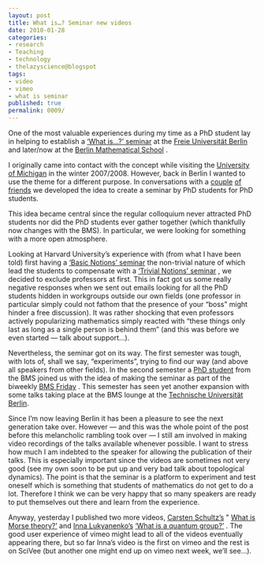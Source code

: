 ```yaml
---
layout: post
title: What is…? Seminar new videos
date: 2010-01-28
categories:
- research
- Teaching
- technology
- thelazyscience@blogspot
tags:
- video
- vimeo
- what is seminar
published: true
permalink: 0009/
---
```


One of the most valuable experiences during my time as a PhD student lay in helping to establish a [‘What is…?’ seminar](http://www.math.fu-berlin.de/w/Math/WhatIsSeminar) at the [Freie Universität Berlin](http://www.math.fu-berlin.de/index.html) and later/now at the [Berlin Mathematical School](http://www.math-berlin.de/) .

I originally came into contact with the concept while visiting the [University of Michigan](http://www.math.lsa.umich.edu/%7Elji/what-is.html) in the winter 2007/2008\. However, back in Berlin I wanted to use the theme for a different purpose. In conversations with a [couple](http://boolesrings.org/vonheymann/) [of](http://www.sfu.ca/~nilten/index.html) [friends](http://www.felixbreuer.net) we developed the idea to create a seminar by PhD students for PhD students.

This idea became central since the regular colloquium never attracted PhD students nor did the PhD students ever gather together (which thankfully now changes with the BMS). In particular, we were looking for something with a more open atmosphere.

Looking at Harvard University’s experience with (from what I have been told) first having a [‘Basic Notions’ seminar](http://www.math.harvard.edu/fc/index.html) the non-trivial nature of which lead the students to compensate with a [‘Trivial Notions’ seminar](http://www.math.harvard.edu/trivial/) , we decided to exclude professors at first. This in fact got us some really negative responses when we sent out emails looking for all the PhD students hidden in workgroups outside our own fields (one professor in particular simply could not fathom that the presence of your “boss” might hinder a free discussion). It was rather shocking that even professors actively popularizing mathematics simply reacted with “these things only last as long as a single person is behind them” (and this was before we even started — talk about support…).

Nevertheless, the seminar got on its way. The first semester was tough, with lots of, shall we say, “experiments”, trying to find our way (and above all speakers from other fields). In the second semester a [PhD student](http://didaktik1.mathematik.hu-berlin.de/index.php?article_id=181) from the BMS joined us with the idea of making the seminar as part of the biweekly [BMS Friday](http://www.math-berlin.de/academics/bms-fridays/) . This semester has seen yet another expansion with some talks taking place at the BMS lounge at the [Technische Universität Berlin](https://www.forschung.tu-berlin.de/netz_der_promotionsprogramme/menue/programme/berlin_mathematical_school/).

Since I’m now leaving Berlin it has been a pleasure to see the next generation take over. However — and this was the whole point of the post before this melancholic rambling took over — I still am involved in making video recordings of the talks available whenever possible. I want to stress how much I am indebted to the speaker for allowing the publication of their talks. This is especially important since the videos are sometimes not very good (see my own soon to be put up and very bad talk about topological dynamics). The point is that the seminar is a platform to experiment and test oneself which is something that students of mathematics do not get to do a lot. Therefore I think we can be very happy that so many speakers are ready to put themselves out there and learn from the experience.

Anyway, yesterday I published two more videos, [Carsten Schultz’s](http://carsten.codimi.de/) " [What is Morse theory?’](http://www.scivee.tv/node/15455) and [Inna Lukyanenko’s](http://www.maths.uq.edu.au/cmp/webpage_inna/inna.html) [‘What is a quantum group?’](http://vimeo.com/8796425) . The good user experience of vimeo might lead to all of the videos eventually appearing there, but so far Inna’s video is the first on vimeo and the rest is on SciVee (but another one might end up on vimeo next week, we’ll see…).
